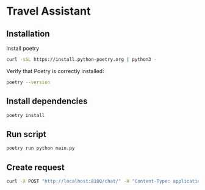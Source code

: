 # Travel Assistant

## Installation

Install poetry

```bash
curl -sSL https://install.python-poetry.org | python3 -
```

Verify that Poetry is correctly installed:

```bash
poetry --version
```

## Install dependencies

```bash
poetry install
```

## Run script

```bash
poetry run python main.py
```

## Create request

```bash
curl -X POST "http://localhost:8100/chat/" -H "Content-Type: application/json" -d '{"content": "Hola, necesito un hotel en Santiago para 1 noche a partir del 4 de noviembre de este año 2024, para mi esposa, mi hijo de 3 años y yo."}'
```